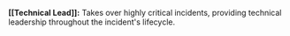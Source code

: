 **[[Technical Lead]]:** Takes over highly critical incidents, providing technical leadership throughout the incident's lifecycle.